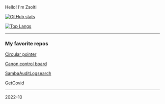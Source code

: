 
Hello! I'm Zsolti

[![GitHub stats](https://github-readme-stats.vercel.app/api?username=zsoltibaba37)](https://github.com/zsoltibaba37/zsoltibaba37)

[![Top Langs](https://github-readme-stats.vercel.app/api/top-langs/?username=zsoltibaba37&langs_count=6&hide=ipynb,py,md,html,css&layout=compact)](https://github.com/zsoltibaba37/zsoltibaba37)



---

### My favorite repos

[Circular pointer](https://github.com/zsoltibaba37/Circular_pointer_Oled)

[Canon control board](https://github.com/zsoltibaba37/Canon_Control_board)

[SambaAuditLogsearch ](https://github.com/zsoltibaba37/SambaAuditLogSearch)

[GetCovid](https://github.com/zsoltibaba37/getCovid)


---
2022-10
